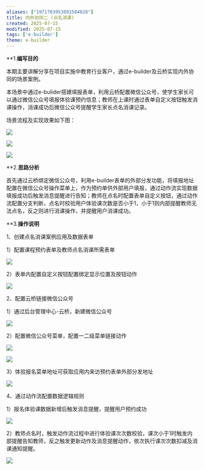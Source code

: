 ```yaml
---
aliases: ["1971703953891504028"]
title: 内外协同二 (点名消课)
created: 2025-07-15
modified: 2025-07-15
tags: ['e-builder']
theme: e-builder
---
```


**1.**编写目的**

本期主要讲解分享在项目实施中教育行业客户，通过e-builder及云桥实现内外协同的场景案例。

本场景中通过e-bulider搭建填报表单，利用云桥配置微信公众号，使学生家长可以通过微信公众号填报体验课预约信息；教师在上课时通过表单自定义按钮触发消课操作，消课成功后微信公众号提醒学生家长点名消课记录。

场景流程及实现效果如下图：

![](6365fb28a231e06ec61c952a5612baae.jpg)

![](baac2a07ba0b93f1fad95fcb50560f41.jpg)

![](d12c31c8a3d9cd8a8a20ad0b5c0e2d84.jpg)

**2.**思路分析**

首先通过云桥绑定微信公众号，利用e-builder表单的外部分发功能，将填报地址配置在微信公众号操作菜单上，作为预约单供外部用户填报，通过动作流实现数据填报成功后触发消息提醒进行告知；教师在点名时配置表单自定义按钮，通过动作流配置分支判断，点名时校验用户体验课次数是否小于1，小于1则内部提醒教师无法点名，反之则进行消课操作，并提醒用户消课成功。

**3.**操作说明**

1、创建点名消课案例应用及数据表单

1）配置课程预约表单及教师点名消课所需表单

![](f58139284b0ee091bc6e987cb00cd426.jpg)

2）表单内配置自定义按钮配置绑定显示位置及按钮动作

![](863993f7743d65ac1a44ebbee28e0973.jpg)

2、配置云桥链接微信公众号

1）通过后台管理中心-云桥，新建微信公众号

![](290ea5978b86890c50f456e0e83bf67f.jpg)

2）配置微信公众号菜单，配置一二级菜单链接动作

![](271c3f6447166a4cb374ecccb661a584.jpg)

![](3445b02fd23659a149fd5f1463163828.jpg)

3）体验报名菜单地址可获取应用内来访预约表单外部分发地址

![](7e96e989b578973df3ee2c6e4eb6c57c.jpg)

4、通过动作流配置数据逻辑规则

1）报名体验课数据新增后触发消息提醒，提醒用户预约成功

![](1dd02b6fc821600052ed4a0dc0699f35.jpg)

2）教师点名时，触发动作流过程中进行体验课次次数校验，课次小于1时触发内部提醒告知教师，反之触发更新动作及消息提醒动作，依次执行课次次数扣减及消课通知提醒。

![](f29313585d72746bcc9e3b55f3f8a794.jpg)